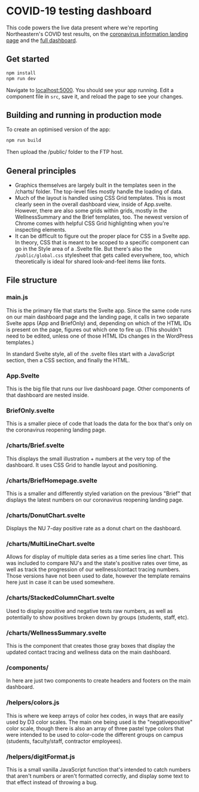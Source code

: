 # COVID-19 testing dashboard

This code powers the live data present where we're reporting Northeastern's COVID test results, on the [coronavirus information landing page](http://news.northeastern.edu/coronavirus/) and the [full dashboard](http://news.northeastern.edu/coronavirus/reopening/testing-dashboard).

## Get started

```bash
npm install
npm run dev
```

Navigate to [localhost:5000](http://localhost:5000). You should see your app running. Edit a component file in `src`, save it, and reload the page to see your changes.


## Building and running in production mode

To create an optimised version of the app:

```bash
npm run build
```

Then upload the /public/ folder to the FTP host.

## General principles

- Graphics themselves are largely built in the templates seen in the /charts/ folder. The top-level files mostly handle the loading of data.
- Much of the layout is handled using CSS Grid templates. This is most clearly seen in the overall dashboard view, inside of App.svelte. However, there are also some grids within grids, mostly in the WellnessSummary and the Brief templates, too. The newest version of Chrome comes with helpful CSS Grid highlighting when you're inspecting elements.
- It can be difficult to figure out the proper place for CSS in a Svelte app. In theory, CSS that is meant to be scoped to a specific component can go in the Style area of a .Svelte file. But there's also the `/public/global.css` stylesheet that gets called everywhere, too, which theoretically is ideal for shared look-and-feel items like fonts.


## File structure

### main.js

This is the primary file that starts the Svelte app. Since the same code runs on our main dashboard page and the landing page, it calls in two separate Svelte apps (App and BriefOnly) and, depending on which of the HTML IDs is present on the page, figures out which one to fire up. (This shouldn't need to be edited, unless one of those HTML IDs changes in the WordPress templates.)

In standard Svelte style, all of the .svelte files start with a JavaScript section, then a CSS section, and finally the HTML.

### App.Svelte

This is the big file that runs our live dashboard page. Other components of that dashboard are nested inside.

### BriefOnly.svelte

This is a smaller piece of code that loads the data for the box that's only on the coronavirus reopening landing page.

### /charts/Brief.svelte

This displays the small illustration + numbers at the very top of the dashboard. It uses CSS Grid to handle layout and positioning.

### /charts/BriefHomepage.svelte

This is a smaller and differently styled variation on the previous "Brief" that displays the latest numbers on our coronavirus reopening landing page.

### /charts/DonutChart.svelte

Displays the NU 7-day positive rate as a donut chart on the dashboard.

### /charts/MultiLineChart.svelte

Allows for display of multiple data series as a time series line chart. This was included to compare NU's and the state's positive rates over time, as well as track the progression of our wellness/contact tracing numbers. Those versions have not been used to date, however the template remains here just in case it can be used somewhere.

### /charts/StackedColumnChart.svelte

Used to display positive and negative tests raw numbers, as well as potentially to show positives broken down by groups (students, staff, etc).

### /charts/WellnessSummary.svelte

This is the component that creates those gray boxes that display the updated contact tracing and wellness data on the main dashboard.

### /components/

In here are just two components to create headers and footers on the main dashboard.

### /helpers/colors.js

This is where we keep arrays of color hex codes, in ways that are easily used by D3 color scales. The main one being used is the "negativepositive" color scale, though there is also an array of three pastel type colors that were intended to be used to color-code the different groups on campus (students, faculty/staff, contractor employees).

### /helpers/digitFormat.js

This is a small vanilla JavaScript function that's intended to catch numbers that aren't numbers or aren't formatted correctly, and display some text to that effect instead of throwing a bug.
